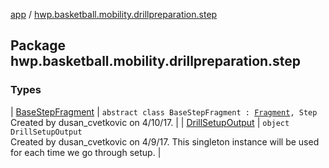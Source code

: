 [app](../index.md) / [hwp.basketball.mobility.drillpreparation.step](.)

## Package hwp.basketball.mobility.drillpreparation.step

### Types

| [BaseStepFragment](-base-step-fragment/index.md) | `abstract class BaseStepFragment : `[`Fragment`](https://developer.android.com/reference/android/support/v4/app/Fragment.html)`, Step`<br>Created by dusan_cvetkovic on 4/10/17. |
| [DrillSetupOutput](-drill-setup-output/index.md) | `object DrillSetupOutput`<br>Created by dusan_cvetkovic on 4/9/17. This singleton instance will be used for each time we go through setup. |

